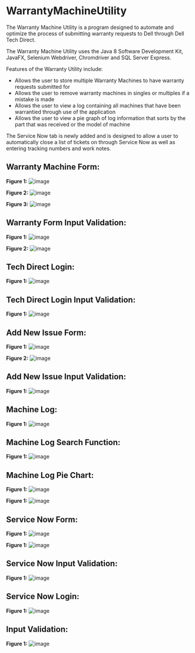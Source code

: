 # WarrantyMachineUtility

The Warranty Machine Utility is a program designed to automate and optimize the process of submitting warranty requests to Dell through Dell Tech Direct. 

The Warranty Machine Utility uses the Java 8 Software Development Kit, JavaFX, Selenium Webdriver, Chromdriver and SQL Server Express.

Features of the Warranty Utility include:
  - Allows the user to store multiple Warranty Machines to have warranty requests submitted for
  - Allows the user to remove warranty machines in singles or multiples if a mistake is made
  - Allows the user to view a log containing all machines that have been warrantied through use of the application
  - Allows the user to view a pie graph of log information that sorts by the part that was received or the model of machine

The Service Now tab is newly added and is designed to allow a user to automatically close a list of tickets on through Service Now as well as entering tracking numbers and work notes. 


## Warranty Machine Form:

**Figure 1:**
![image](https://user-images.githubusercontent.com/26418249/92668118-e3184680-f2db-11ea-86fa-c0719351cba6.png)

**Figure 2:**
![image](https://user-images.githubusercontent.com/26418249/92668134-f4615300-f2db-11ea-9ea3-fcc683f50939.png)

**Figure 3:**
![image](https://user-images.githubusercontent.com/26418249/92668150-004d1500-f2dc-11ea-82d4-5c3049b0d67c.png)

## Warranty Form Input Validation:

**Figure 1:**
![image](https://user-images.githubusercontent.com/26418249/92668165-0b07aa00-f2dc-11ea-8c4b-0d509f237357.png)

**Figure 2:**
![image](https://user-images.githubusercontent.com/26418249/92668192-21ae0100-f2dc-11ea-821d-1ddf3347dabe.png)

## Tech Direct Login:

**Figure 1:**
![image](https://user-images.githubusercontent.com/26418249/92668220-38ecee80-f2dc-11ea-95ab-dbd28088ee98.png)

## Tech Direct Login Input Validation:

**Figure 1:**
![image](https://user-images.githubusercontent.com/26418249/92668235-41ddc000-f2dc-11ea-8ad8-1fbddce77feb.png)

## Add New Issue Form:

**Figure 1:**
![image](https://user-images.githubusercontent.com/26418249/92668254-5326cc80-f2dc-11ea-96fe-1f4caaf844b3.png)

**Figure 2:**
![image](https://user-images.githubusercontent.com/26418249/92668292-6afe5080-f2dc-11ea-922f-a8d2eeaf1aa4.png)

## Add New Issue Input Validation:

**Figure 1:**
![image](https://user-images.githubusercontent.com/26418249/92668320-7e112080-f2dc-11ea-8dc2-daa6ddbef8a4.png)

## Machine Log:

**Figure 1:**
![image](https://user-images.githubusercontent.com/26418249/92668356-9b45ef00-f2dc-11ea-84b7-c4218088c1e4.png)

## Machine Log Search Function:

**Figure 1:**
![image](https://user-images.githubusercontent.com/26418249/92668462-d9dba980-f2dc-11ea-9f25-19c0dc892d2f.png)

## Machine Log Pie Chart:

**Figure 1:** 
![image](https://user-images.githubusercontent.com/26418249/92668514-098ab180-f2dd-11ea-91bd-cca6e76c4416.png)

**Figure 1:**
![image](https://user-images.githubusercontent.com/26418249/92668527-10b1bf80-f2dd-11ea-9295-bbddfa79be1c.png)

## Service Now Form:

**Figure 1:**
![image](https://user-images.githubusercontent.com/26418249/92668558-24f5bc80-f2dd-11ea-8fff-c731a0c5594a.png)

**Figure 1:**
![image](https://user-images.githubusercontent.com/26418249/92668570-2e7f2480-f2dd-11ea-9ed5-fb67192a37d7.png)

## Service Now Input Validation:

**Figure 1:**
![image](https://user-images.githubusercontent.com/26418249/92668578-34750580-f2dd-11ea-991c-58dd0242f593.png)

## Service Now Login:

**Figure 1:**
![image](https://user-images.githubusercontent.com/26418249/92668616-4f477a00-f2dd-11ea-95dd-19ade6339b89.png)

## Input Validation:

**Figure 1:**
![image](https://user-images.githubusercontent.com/26418249/92668622-553d5b00-f2dd-11ea-9354-67a61162aa06.png)
